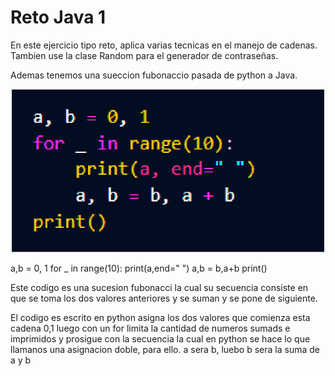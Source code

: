# Reto Java 1

En este ejercicio tipo reto, aplica varias tecnicas en el manejo de cadenas.
Tambien use la clase Random para el generador de contraseñas.

Ademas tenemos una sueccion fubonaccio pasada de python a Java.

![](./img/imagen_1.png)


a,b = 0, 1
for _ in range(10):
    print(a,end=" ")
    a,b = b,a+b
print()

Este codigo es una sucesion fubonacci la cual su secuencia consiste en que se toma
los dos valores anteriores y se suman y se pone de siguiente.

El codigo es escrito en python asigna los dos valores que comienza esta cadena 0,1
luego con un for limita la cantidad de numeros sumads e imprimidos y prosigue con la secuencia
la cual en python se hace lo que llamanos una asignacion doble, para ello. a sera b, luebo b sera la suma de a y b